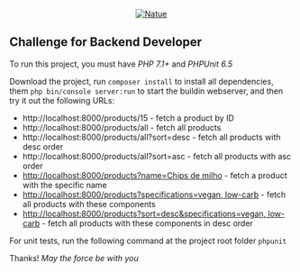 <p align="center">
  <a href="https://www.natue.com.br">
      <img src="https://static.natue.com.br/images/icons/footer-logo.png" alt="Natue"/>
  </a>
</p>

## Challenge for Backend Developer

To run this project, you must have *PHP 7.1+* and *PHPUnit 6.5*

Download the project, run `composer install` to install all dependencies, them `php bin/console server:run` to start the buildin webserver, and then try it out the following URLs:

- http://localhost:8000/products/15 - fetch a product by ID
- http://localhost:8000/products/all - fetch all products
- http://localhost:8000/products/all?sort=desc - fetch all products with desc order
- http://localhost:8000/products/all?sort=asc - fetch all products with asc order
- [http://localhost:8000/products?name=Chips de milho](http://localhost:8000/products?name=Chips%20de%20milho) - fetch a product with the specific name
- [http://localhost:8000/products?specifications=vegan, low-carb](http://localhost:8000/products?specifications=vegan,%20low-carb) - fetch all products with these components
- [http://localhost:8000/products?sort=desc&specifications=vegan, low-carb](http://localhost:8000/products?sort=desc&specifications=vegan,%20low-carb) - fetch all products with these components in desc order

For unit tests, run the following command at the project root folder `phpunit`

Thanks! *May the force be with you*
